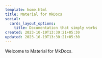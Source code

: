 ```yaml
---
template: home.html
title: Material for MkDocs
social:
  cards_layout_options:
    title: Documentation that simply works
created: 2023-10-19T13:30:21+05:30
updated: 2023-10-19T13:30:21+05:30
---
```


Welcome to Material for MkDocs.